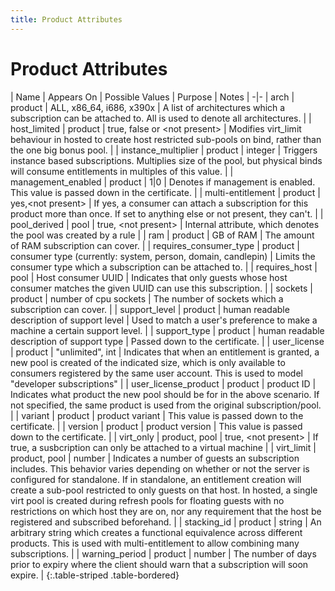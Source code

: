 ```yaml
---
title: Product Attributes
---
```

# Product Attributes

| Name | Appears On | Possible Values | Purpose | Notes |
-|-
| arch | product | ALL, x86_64, i686, x390x | A list of architectures which a subscription can be attached to. All is used to denote all architectures. |
| host_limited | product | true, false or \<not present\> | Modifies virt_limit behaviour in hosted to create host restricted sub-pools on bind, rather than the one big bonus pool. |
| instance_multiplier | product | integer | Triggers instance based subscriptions. Multiplies size of the pool, but physical binds will consume entitlements in multiples of this value. |
| management_enabled | product | 1|0 | Denotes if management is enabled. This value is passed down in the certificate. |
| multi-entitlement | product | yes,\<not present\> | If yes, a consumer can attach a subscription for this product more than once. If set to anything else or not present, they can't. |
| pool_derived | pool | true, \<not present\> | Internal attribute, which denotes the pool was created by a rule |
| ram | product | GB of RAM | The amount of RAM subscription can cover. |
| requires_consumer_type | product | consumer type (currently: system, person, domain, candlepin) | Limits the consumer type which a subscription can be attached to. |
| requires_host | pool | Host consumer UUID | Indicates that only guests whose host consumer matches the given UUID can use this subscription.  |
| sockets | product | number of cpu sockets | The number of sockets which a subscription can cover. |
| support_level | product | human readable description of support level | Used to match a user's preference to make a machine a certain support level. |
| support_type | product | human readable description of support type | Passed down to the certificate. |
| user_license | product | "unlimited", int | Indicates that when an entitlement is granted, a new pool is created of the indicated size, which is only available to consumers registered by the same user account. This is used to model "developer subscriptions"  |
| user_license_product | product | product ID | Indicates what product the new pool should be for in the above scenario. If not specified, the same product is used from the original subscription/pool. |
| variant | product | product variant | This value is passed down to the certificate. |
| version | product | product version | This value is passed down to the certificate. |
| virt_only | product, pool | true, \<not present\> | If true, a susbcription can only be attached to a virtual machine |
| virt_limit | product, pool | number | Indicates a number of guests an subscription includes. This behavior varies depending on whether or not the server is configured for standalone. If in standalone, an entitlement creation will create a sub-pool restricted to only guests on that host. In hosted, a single virt pool is created during refresh pools for floating guests with no restrictions on which host they are on, nor any requirement that the host be registered and subscribed beforehand. |
| stacking_id | product | string | An arbitrary string which creates a functional equivalence across different products. This is used with multi-entitlement to allow combining many subscriptions. |
| warning_period | product | number | The number of days prior to expiry where the client should warn that a subscription will soon expire. |
{:.table-striped .table-bordered}
